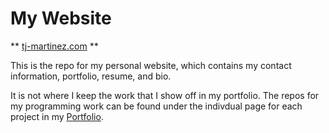 # My Website
** [tj-martinez.com](https://tj-martinez.com/) **

This is the repo for my personal website, which contains my contact information, portfolio, resume, and bio. 

It is not where I keep the work that I show off in my portfolio. The repos for my programming work can be found under the indivdual page for each project in my [Portfolio](tj-martinez.com/mywork).
